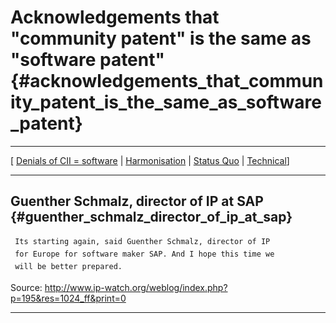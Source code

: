 # Acknowledgements that \"community patent\" is the same as \"software patent\" {#acknowledgements_that_community_patent_is_the_same_as_software_patent}

------------------------------------------------------------------------

\[ [ Denials of CII = software](DenialEn "wikilink") \| [
Harmonisation](HarmonisationEn "wikilink") \| [ Status
Quo](StatusquoEn "wikilink") \| [ Technical](TechnicalEn "wikilink")\]

------------------------------------------------------------------------

## Guenther Schmalz, director of IP at SAP {#guenther_schmalz_director_of_ip_at_sap}

` Its starting again, said Guenther Schmalz, director of IP`\
` for Europe for software maker SAP. And I hope this time we `\
` will be better prepared.`

Source:
<http://www.ip-watch.org/weblog/index.php?p=195&res=1024_ff&print=0>

------------------------------------------------------------------------
